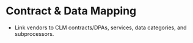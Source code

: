 # Contract & Data Mapping
- Link vendors to CLM contracts/DPAs, services, data categories, and subprocessors.
